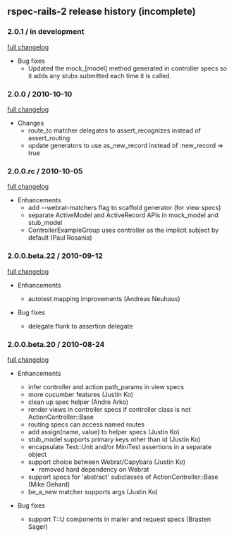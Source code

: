 ## rspec-rails-2 release history (incomplete)

### 2.0.1 / in development

[full changelog](http://github.com/rspec/rspec-rails/compare/v2.0.0...master)

* Bug fixes
  * Updated the mock_[model] method generated in controller specs so it adds
    any stubs submitted each time it is called.

### 2.0.0 / 2010-10-10

[full changelog](http://github.com/rspec/rspec-rails/compare/v2.0.0.rc...v2.0.0)

* Changes
  * route_to matcher delegates to assert_recognizes instead of assert_routing
  * update generators to use as_new_record instead of :new_record => true

### 2.0.0.rc / 2010-10-05

[full changelog](http://github.com/rspec/rspec-rails/compare/v2.0.0.beta.22...v2.0.0.rc)

* Enhancements
  * add --webrat-matchers flag to scaffold generator (for view specs)
  * separate ActiveModel and ActiveRecord APIs in mock_model and stub_model
  * ControllerExampleGroup uses controller as the implicit subject by default (Paul Rosania)

### 2.0.0.beta.22 / 2010-09-12

[full changelog](http://github.com/rspec/rspec-rails/compare/v2.0.0.beta.20...v2.0.0.beta.22)

* Enhancements
  * autotest mapping improvements (Andreas Neuhaus)

* Bug fixes
  * delegate flunk to assertion delegate

### 2.0.0.beta.20 / 2010-08-24

[full changelog](http://github.com/rspec/rspec-rails/compare/v2.0.0.beta.19...v2.0.0.beta.20)

* Enhancements
  * infer controller and action path_params in view specs
  * more cucumber features (Justin Ko)
  * clean up spec helper (Andre Arko)
  * render views in controller specs if controller class is not
    ActionController::Base
  * routing specs can access named routes
  * add assign(name, value) to helper specs (Justin Ko)
  * stub_model supports primary keys other than id (Justin Ko)
  * encapsulate Test::Unit and/or MiniTest assertions in a separate object
  * support choice between Webrat/Capybara (Justin Ko)
    * removed hard dependency on Webrat
  * support specs for 'abstract' subclasses of ActionController::Base (Mike Gehard)
  * be_a_new matcher supports args (Justin Ko)

* Bug fixes
  * support T::U components in mailer and request specs (Brasten Sager)

